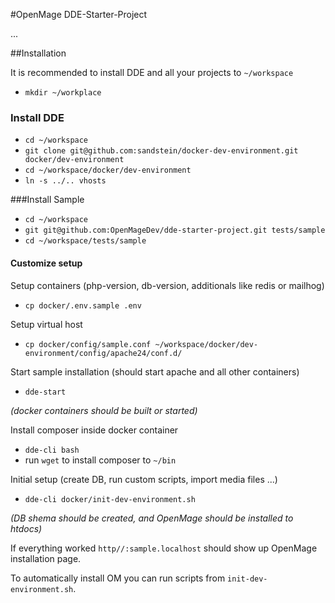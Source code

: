 #OpenMage DDE-Starter-Project

...

##Installation

It is recommended to install DDE and all your projects to `~/workspace`

- `mkdir ~/workplace`

### Install DDE

- `cd ~/workspace`
- `git clone git@github.com:sandstein/docker-dev-environment.git docker/dev-environment`
- `cd ~/workspace/docker/dev-environment`
- `ln -s ../.. vhosts`

###Install Sample

- `cd ~/workspace`
- `git git@github.com:OpenMageDev/dde-starter-project.git tests/sample`
- `cd ~/workspace/tests/sample`

#### Customize setup

Setup containers (php-version, db-version, additionals like redis or mailhog)
- `cp docker/.env.sample .env`

Setup virtual host
- `cp docker/config/sample.conf ~/workspace/docker/dev-environment/config/apache24/conf.d/`

Start sample installation (should start apache and all other containers)

- `dde-start`

_(docker containers should be built or started)_

Install composer inside docker container

- `dde-cli bash`
- run `wget` to install composer to `~/bin`

Initial setup (create DB, run custom scripts, import media files ...)
- `dde-cli docker/init-dev-environment.sh`

_(DB shema should be created, and OpenMage should be installed to htdocs)_

If everything worked `http//:sample.localhost` should show up OpenMage installation page.

To automatically install OM you can run scripts from `init-dev-environment.sh`.